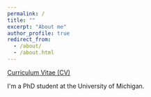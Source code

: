 ```yaml
---
permalink: /
title: ""
excerpt: "About me"
author_profile: true
redirect_from: 
  - /about/
  - /about.html
---
```


[Curriculum Vitae (CV)](https://ralobos.github.io/files/CV_RLOBOS_OCT_2023.pdf)

I'm a PhD student at the University of Michigan.
